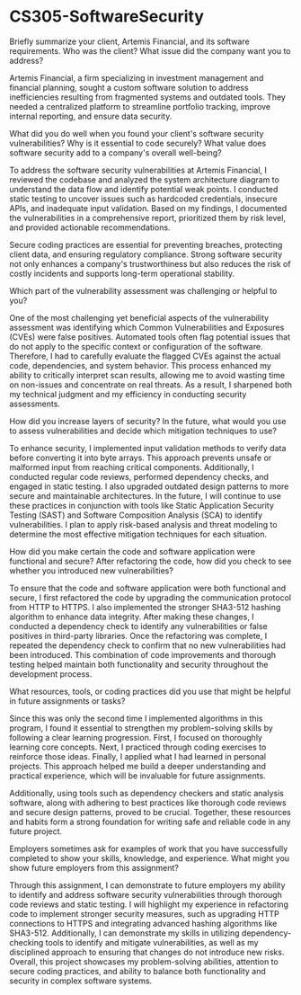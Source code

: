 # CS305-SoftwareSecurity

Briefly summarize your client, Artemis Financial, and its software requirements. Who was the client? What issue did the company want you to address?

Artemis Financial, a firm specializing in investment management and financial planning, sought a custom software solution to address inefficiencies resulting from fragmented systems and outdated tools. They needed a centralized platform to streamline portfolio tracking, improve internal reporting, and ensure data security. 

What did you do well when you found your client's software security vulnerabilities? Why is it essential to code securely? What value does software security add to a company's overall well-being?

To address the software security vulnerabilities at Artemis Financial, I reviewed the codebase and analyzed the system architecture diagram to understand the data flow and identify potential weak points. I conducted static testing to uncover issues such as hardcoded credentials, insecure APIs, and inadequate input validation. Based on my findings, I documented the vulnerabilities in a comprehensive report, prioritized them by risk level, and provided actionable recommendations. 

Secure coding practices are essential for preventing breaches, protecting client data, and ensuring regulatory compliance. Strong software security not only enhances a company's trustworthiness but also reduces the risk of costly incidents and supports long-term operational stability.

Which part of the vulnerability assessment was challenging or helpful to you?

One of the most challenging yet beneficial aspects of the vulnerability assessment was identifying which Common Vulnerabilities and Exposures (CVEs) were false positives. Automated tools often flag potential issues that do not apply to the specific context or configuration of the software. Therefore, I had to carefully evaluate the flagged CVEs against the actual code, dependencies, and system behavior. This process enhanced my ability to critically interpret scan results, allowing me to avoid wasting time on non-issues and concentrate on real threats. As a result, I sharpened both my technical judgment and my efficiency in conducting security assessments.

How did you increase layers of security? In the future, what would you use to assess vulnerabilities and decide which mitigation techniques to use?


To enhance security, I implemented input validation methods to verify data before converting it into byte arrays. This approach prevents unsafe or malformed input from reaching critical components. Additionally, I conducted regular code reviews, performed dependency checks, and engaged in static testing. I also upgraded outdated design patterns to more secure and maintainable architectures. In the future, I will continue to use these practices in conjunction with tools like Static Application Security Testing (SAST) and Software Composition Analysis (SCA) to identify vulnerabilities. I plan to apply risk-based analysis and threat modeling to determine the most effective mitigation techniques for each situation.

How did you make certain the code and software application were functional and secure? After refactoring the code, how did you check to see whether you introduced new vulnerabilities?

To ensure that the code and software application were both functional and secure, I first refactored the code by upgrading the communication protocol from HTTP to HTTPS. I also implemented the stronger SHA3-512 hashing algorithm to enhance data integrity. After making these changes, I conducted a dependency check to identify any vulnerabilities or false positives in third-party libraries. Once the refactoring was complete, I repeated the dependency check to confirm that no new vulnerabilities had been introduced. This combination of code improvements and thorough testing helped maintain both functionality and security throughout the development process.

What resources, tools, or coding practices did you use that might be helpful in future assignments or tasks?

Since this was only the second time I implemented algorithms in this program, I found it essential to strengthen my problem-solving skills by following a clear learning progression. First, I focused on thoroughly learning core concepts. Next, I practiced through coding exercises to reinforce those ideas. Finally, I applied what I had learned in personal projects. This approach helped me build a deeper understanding and practical experience, which will be invaluable for future assignments. 

Additionally, using tools such as dependency checkers and static analysis software, along with adhering to best practices like thorough code reviews and secure design patterns, proved to be crucial. Together, these resources and habits form a strong foundation for writing safe and reliable code in any future project.

Employers sometimes ask for examples of work that you have successfully completed to show your skills, knowledge, and experience. What might you show future employers from this assignment?

Through this assignment, I can demonstrate to future employers my ability to identify and address software security vulnerabilities through thorough code reviews and static testing. I will highlight my experience in refactoring code to implement stronger security measures, such as upgrading HTTP connections to HTTPS and integrating advanced hashing algorithms like SHA3-512. Additionally, I can demonstrate my skills in utilizing dependency-checking tools to identify and mitigate vulnerabilities, as well as my disciplined approach to ensuring that changes do not introduce new risks. Overall, this project showcases my problem-solving abilities, attention to secure coding practices, and ability to balance both functionality and security in complex software systems.
